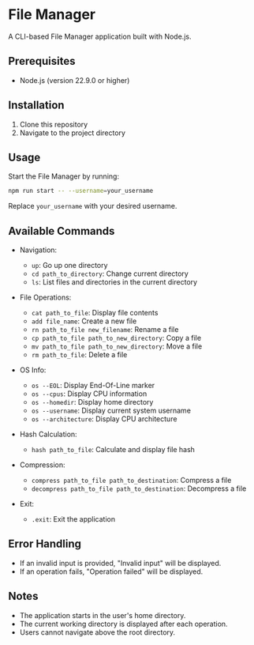 # File Manager

A CLI-based File Manager application built with Node.js.

## Prerequisites

- Node.js (version 22.9.0 or higher)

## Installation

1. Clone this repository
2. Navigate to the project directory

## Usage

Start the File Manager by running:

```bash
npm run start -- --username=your_username
```

Replace `your_username` with your desired username.

## Available Commands

- Navigation:
  - `up`: Go up one directory
  - `cd path_to_directory`: Change current directory
  - `ls`: List files and directories in the current directory

- File Operations:
  - `cat path_to_file`: Display file contents
  - `add file_name`: Create a new file
  - `rn path_to_file new_filename`: Rename a file
  - `cp path_to_file path_to_new_directory`: Copy a file
  - `mv path_to_file path_to_new_directory`: Move a file
  - `rm path_to_file`: Delete a file

- OS Info:
  - `os --EOL`: Display End-Of-Line marker
  - `os --cpus`: Display CPU information
  - `os --homedir`: Display home directory
  - `os --username`: Display current system username
  - `os --architecture`: Display CPU architecture

- Hash Calculation:
  - `hash path_to_file`: Calculate and display file hash

- Compression:
  - `compress path_to_file path_to_destination`: Compress a file
  - `decompress path_to_file path_to_destination`: Decompress a file

- Exit:
  - `.exit`: Exit the application

## Error Handling

- If an invalid input is provided, "Invalid input" will be displayed.
- If an operation fails, "Operation failed" will be displayed.

## Notes

- The application starts in the user's home directory.
- The current working directory is displayed after each operation.
- Users cannot navigate above the root directory.
